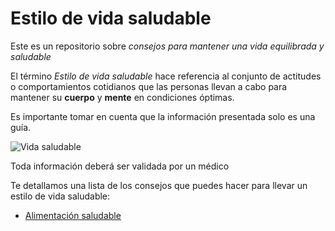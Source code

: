 # Estilo de vida saludable
Este es un repositorio sobre *consejos para mantener una vida equilibrada y saludable*

El término *Estilo de vida saludable* hace referencia al conjunto de actitudes o comportamientos cotidianos que las personas llevan a cabo para mantener su **cuerpo** y **mente** en condiciones óptimas.

Es importante tomar en cuenta que la información presentada solo es una guía.

![Vida saludable](/imagenes/primera_imagen.jpeg)


Toda información deberá ser validada por un médico 

Te detallamos una lista de los consejos que puedes hacer para llevar un estilo de vida saludable:

- [Alimentación saludable](alimentacion.md)
